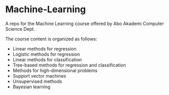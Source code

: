 # Machine-Learning
A repo for the Machine Learning course offered by Abo Akademi Computer Science Dept. 

The course content is organized as follows:

- Linear methods for regression
- Logistic methods for regression
- Linear methods for classification
- Tree-based methods for regression and classification
- Methods for high-dimensional problems
- Support vector machines
- Unsupervised methods
- Bayesian learning
